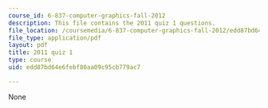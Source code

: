 ```yaml
---
course_id: 6-837-computer-graphics-fall-2012
description: This file contains the 2011 quiz 1 questions.
file_location: /coursemedia/6-837-computer-graphics-fall-2012/edd87bd64e6febf80aa09c95cb779ac7_MIT6_837F12_2011_qz1.pdf
file_type: application/pdf
layout: pdf
title: 2011 quiz 1
type: course
uid: edd87bd64e6febf80aa09c95cb779ac7

---
```

None